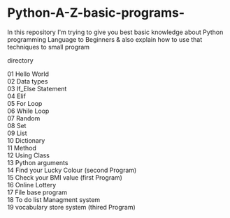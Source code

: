 # Python-A-Z-basic-programs-
In this repository I'm trying to give you best basic knowledge about Python programming Language to Beginners &amp; also explain how to use that techniques to small program  

directory

01 Hello World<br>
02 Data types<br>
03 If_Else Statement<br>
04 Elif <br>
05 For Loop <br>
06 While Loop <br>
07 Random <br>
08 Set <br>
09 List <br>
10 Dictionary <br>
11 Method <br>
12 Using Class <br>
13 Python arguments<br>
14 Find your Lucky Colour (second Program)<br>
15 Check your BMI value (first Program)<br>
16 Online Lottery<br>
17 File base program<br>
18 To do list Managment system<br>
19 vocabulary store system (thired Program)<br>

